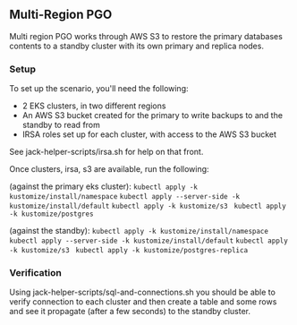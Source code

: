## Multi-Region PGO

Multi region PGO works through AWS S3 to restore the primary databases contents to a standby cluster with its own primary and replica nodes.

### Setup

To set up the scenario, you'll need the following:
* 2 EKS clusters, in two different regions
* An AWS S3 bucket created for the primary to write backups to and the standby to read from
* IRSA roles set up for each cluster, with access to the AWS S3 bucket

See jack-helper-scripts/irsa.sh for help on that front.

Once clusters, irsa, s3 are available, run the following:

(against the primary eks cluster):
`kubectl apply -k kustomize/install/namespace`
`kubectl apply --server-side -k kustomize/install/default`
`kubectl apply -k kustomize/s3 `
`kubectl apply -k kustomize/postgres`

(against the standby):
`kubectl apply -k kustomize/install/namespace`
`kubectl apply --server-side -k kustomize/install/default`
`kubectl apply -k kustomize/s3 `
`kubectl apply -k kustomize/postgres-replica`


### Verification

Using jack-helper-scripts/sql-and-connections.sh you should be able to verify connection to each cluster and then create a table and some rows and see it propagate (after a few seconds) to the standby cluster.